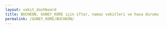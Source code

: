 ```yaml
---
layout: vakit_dashboard
title: BUCHEON, GUNEY_KORE için iftar, namaz vakitleri ve hava durumu - ilçe/eyalet seç
permalink: /GUNEY_KORE/BUCHEON/
---
```


<script type="text/javascript">
  var GLOBAL_COUNTRY = 'GUNEY_KORE';
  var GLOBAL_CITY = 'BUCHEON';
  var GLOBAL_STATE = '';
  var lat = 72;
  var lon = 21;
</script>
